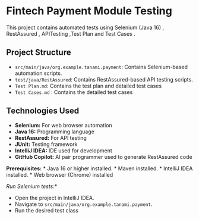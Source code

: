 # Fintech Payment Module Testing

This project contains automated tests using Selenium (Java 16) , RestAssured , APITesting ,Test Plan and Test Cases .

## Project Structure

* `src/main/java/org.example.tanami.payment`: Contains Selenium-based automation scripts.
* `test/java/RestAssured`: Contains RestAssured-based API testing scripts.
* `Test Plan.md`: Contains the test plan and detailed test cases 
* `Test Cases.md` :  Contains the detailed test cases 



## Technologies Used

* **Selenium:** For web browser automation
* **Java 16:** Programming language
* **RestAssured:** For API testing
* **JUnit:** Testing framework
* **IntelliJ IDEA:** IDE used for development
* **GitHub Copilot:** AI pair programmer used to generate RestAssured code



**Prerequisites:**
    * Java 16 or higher installed.
    * Maven installed.
    * IntelliJ IDEA installed.
    * Web browser (Chrome) installed

*Run Selenium tests:**
* Open the project in IntelliJ IDEA.
* Navigate to `src/main/java/org.example.tanami.payment`.
* Run the desired test class




